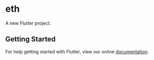 # eth

A new Flutter project.

## Getting Started

For help getting started with Flutter, view our online
[documentation](https://flutter.io/).
